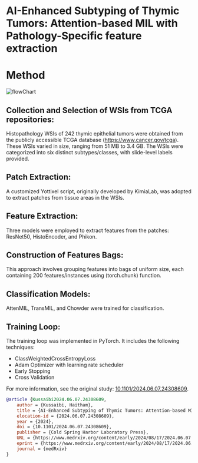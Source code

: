 # AI-Enhanced Subtyping of Thymic Tumors: Attention-based MIL with Pathology-Specific feature extraction
# Method
![flowChart](https://github.com/user-attachments/assets/054f6e7d-ef1b-4b3a-984c-afde38f5b197)

## Collection and Selection of WSIs from TCGA repositories:
Histopathology WSIs of 242 thymic epithelial tumors were obtained from the publicly accessible TCGA database (https://www.cancer.gov/tcga). These WSIs varied in size, ranging from 51 MB to 3.4 GB. The WSIs were categorized into six distinct subtypes/classes, with slide-level labels provided.
## Patch Extraction:
A customized Yottixel script, originally developed by KimiaLab, was adopted to extract patches from tissue areas in the WSIs.
## Feature Extraction:
Three models were employed to extract features from the patches: ResNet50, HistoEncoder, and Phikon.
## Construction of Features Bags:
This approach involves grouping features into bags of uniform size, each containing 200 features/instances using (torch.chunk) function.
## Classification Models:
AttenMIL, TransMIL, and Chowder were trained for classification.
## Training Loop:
The training loop was implemented in PyTorch. It includes the following techniques: 
- ClassWeightedCrossEntropyLoss
- Adam Optimizer with learning rate scheduler
- Early Stopping
- Cross Validation


For more information, see the original study: [10.1101/2024.06.07.24308609](https://doi.org/10.1101/2024.06.07.24308609 ).
```bibtex
@article {Kussaibi2024.06.07.24308609,
	author = {Kussaibi, Haitham},
	title = {AI-Enhanced Subtyping of Thymic Tumors: Attention-based MIL with Pathology-Specific Feature Extraction},
	elocation-id = {2024.06.07.24308609},
	year = {2024},
	doi = {10.1101/2024.06.07.24308609},
	publisher = {Cold Spring Harbor Laboratory Press},
	URL = {https://www.medrxiv.org/content/early/2024/08/17/2024.06.07.24308609},
	eprint = {https://www.medrxiv.org/content/early/2024/08/17/2024.06.07.24308609.full.pdf},
	journal = {medRxiv}
}
